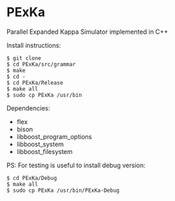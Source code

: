 # PExKa
Parallel Expanded Kappa Simulator implemented in C++

Install instructions:

``` [bash]
$ git clone
$ cd PExKa/src/grammar
$ make
$ cd -
$ cd PExKa/Release
$ make all
$ sudo cp PExKa /usr/bin
```
Dependencies:
- flex
- bison
- libboost_program_options
- libboost_system
- libboost_filesystem

PS:
For testing is useful to install debug version:
``` [bash]
$ cd PExKa/Debug
$ make all
$ sudo cp PExKa /usr/bin/PExKa-Debug
```
